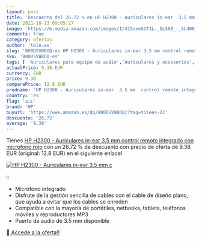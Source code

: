 ```yaml
---
layout: post
title: 'Descuento del 26.72 % en HP H2300 - Auriculares in-ear  3.5 mm  c'
date: 2021-10-13 09:05:27
image: 'https://m.media-amazon.com/images/I/419uxeG1T1L._SL500_._SL400_.jpg'
comments: true
category: ofertas
author: 'tole.es'
slug: 'B00DSVWBOQ-es HP H2300 - Auriculares in-ear 3.5 mm control remoto...'
sku: 'B00DSVWBOQ-es'
tags: [ 'Auriculares para equipo de audio','Auriculares y accesorios','Electrónica','auriculares','hp', ]
actualPrice: 9.38 EUR
currency: EUR
price: 9.38
comparePrice: 12.8 EUR
prodname: 'HP H2300 - Auriculares in-ear  3.5 mm  control remoto integrado  con micrófono   rojo'
country: 'es'
flag: '🇪🇸'
brand: 'HP'
buyurl: 'https://www.amazon.es/dp/B00DSVWBOQ/?tag=tolees-21'
descuento: '26.72'
average: '9.38'
---
```


Tienes [HP H2300 - Auriculares in-ear  3.5 mm  control remoto integrado  con micrófono   rojo](https://www.amazon.es/dp/B00DSVWBOQ/?tag=tolees-21) con un 26.72 % de descuento con precio de oferta de 9.38 EUR (original: 12.8 EUR) en el siguiente enlace!

[![HP H2300 - Auriculares in-ear  3.5 mm  c](https://m.media-amazon.com/images/I/419uxeG1T1L._SL500_._SL400_.jpg)](https://www.amazon.es/dp/B00DSVWBOQ/?tag=tolees-21)

ℹ️:

- Micrófono integrado
- Disfrute de la gestión sencilla de cables con el cable de diseño plano, que ayuda a evitar que los cables se enreden
- Compatible con la mayoría de portátiles, netbooks, tablets, teléfonos móviles y reproductores MP3
- Puerto de audio de 3.5 mm disponible

[🛒 Accede a la oferta!!](https://www.amazon.es/dp/B00DSVWBOQ/?tag=tolees-21)
